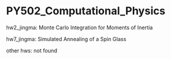 # PY502_Computational_Physics

hw2_jingma: Monte Carlo Integration for Moments of Inertia

hw7_jingma: Simulated Annealing of a Spin Glass

other hws: not found
